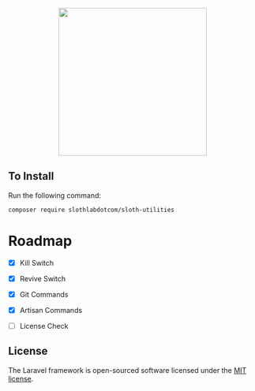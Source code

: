 <p align="center"><img src="https://sloth-lab.com/ss-02.png" width="300"></p>


## To Install
Run the following command:

```
composer require slothlabdotcom/sloth-utilities
```

# Roadmap

 * [x] Kill Switch
 * [x] Revive Switch
 * [x] Git Commands
 * [x] Artisan Commands
 * [ ] License Check




## License

The Laravel framework is open-sourced software licensed under the [MIT license](https://opensource.org/licenses/MIT).
